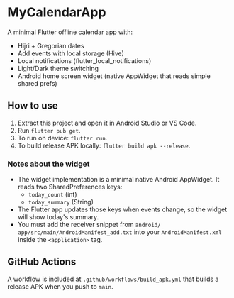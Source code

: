 # MyCalendarApp

A minimal Flutter offline calendar app with:
- Hijri + Gregorian dates
- Add events with local storage (Hive)
- Local notifications (flutter_local_notifications)
- Light/Dark theme switching
- Android home screen widget (native AppWidget that reads simple shared prefs)

## How to use

1. Extract this project and open it in Android Studio or VS Code.
2. Run `flutter pub get`.
3. To run on device: `flutter run`.
4. To build release APK locally: `flutter build apk --release`.

### Notes about the widget
- The widget implementation is a minimal native Android AppWidget. It reads two SharedPreferences keys:
  - `today_count` (int)
  - `today_summary` (String)
- The Flutter app updates those keys when events change, so the widget will show today's summary.
- You must add the receiver snippet from `android/ app/src/main/AndroidManifest_add.txt` into your `AndroidManifest.xml` inside the `<application>` tag.

## GitHub Actions
A workflow is included at `.github/workflows/build_apk.yml` that builds a release APK when you push to `main`.

